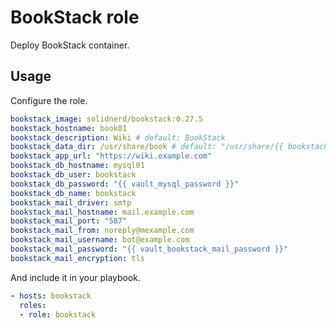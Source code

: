 # BookStack role

Deploy BookStack container.

## Usage

Configure the role.

```yml
bookstack_image: solidnerd/bookstack:0.27.5
bookstack_hostname: book01
bookstack_description: Wiki # default: BookStack
bookstack_data_dir: /usr/share/book # default: "/usr/share/{{ bookstack_hostname }}"
bookstack_app_url: "https://wiki.example.com"
bookstack_db_hostname: mysql01
bookstack_db_user: bookstack
bookstack_db_password: "{{ vault_mysql_password }}"
bookstack_db_name: bookstack
bookstack_mail_driver: smtp
bookstack_mail_hostname: mail.example.com
bookstack_mail_port: "587"
bookstack_mail_from: noreply@mexample.com
bookstack_mail_username: bot@example.com
bookstack_mail_password: "{{ vault_bookstack_mail_password }}"
bookstack_mail_encryption: tls
```

And include it in your playbook.

```yml
- hosts: bookstack
  roles:
  - role: bookstack
```